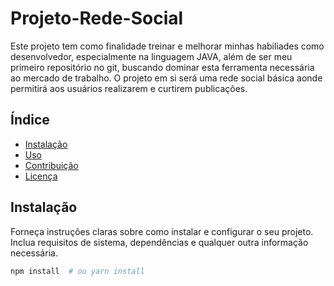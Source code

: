 # Projeto-Rede-Social

Este projeto tem como finalidade treinar e melhorar minhas habiliades como desenvolvedor, especialmente na linguagem JAVA, além de ser meu primeiro repositório no git, buscando dominar esta ferramenta necessária ao mercado de trabalho.
O projeto em si será uma rede social básica aonde permitirá aos usuários realizarem e curtirem publicações.

## Índice

- [Instalação](#instalação)
- [Uso](#uso)
- [Contribuição](#contribuição)
- [Licença](#licença)

## Instalação

Forneça instruções claras sobre como instalar e configurar o seu projeto. Inclua requisitos de sistema, dependências e qualquer outra informação necessária.

```bash
npm install  # ou yarn install
